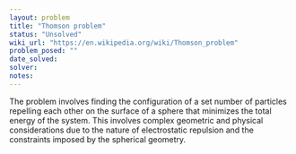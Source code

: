 ```yaml
---
layout: problem
title: "Thomson problem"
status: "Unsolved"
wiki_url: "https://en.wikipedia.org/wiki/Thomson_problem"
problem_posed: ""
date_solved:
solver:
notes:
---
```

The problem involves finding the configuration of a set number of particles repelling each other on the surface of a sphere that minimizes the total energy of the system. This involves complex geometric and physical considerations due to the nature of electrostatic repulsion and the constraints imposed by the spherical geometry.